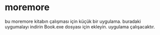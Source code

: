 # moremore
bu moremore kitabın çalışması için küçük bir uygulama.
buradaki uygumalayı indirin Book.exe dosyası için ekleyin. uygulama çalışacaktır.
